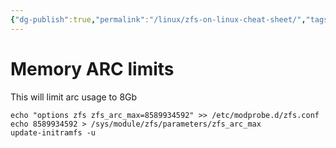 ```yaml
---
{"dg-publish":true,"permalink":"/linux/zfs-on-linux-cheat-sheet/","tags":["public","zfs","disk","linux"],"noteIcon":"1"}
---
```



# Memory ARC limits
This will limit arc usage to 8Gb
```
echo "options zfs zfs_arc_max=8589934592" >> /etc/modprobe.d/zfs.conf
echo 8589934592 > /sys/module/zfs/parameters/zfs_arc_max
update-initramfs -u
```